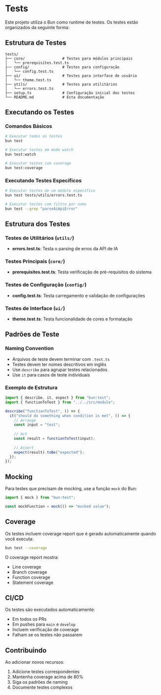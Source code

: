 # Tests

Este projeto utiliza o Bun como runtime de testes. Os testes estão organizados da seguinte forma:

## Estrutura de Testes

```
tests/
├── core/                 # Testes para módulos principais
│   └── prerequisites.test.ts
├── config/               # Testes para configuração
│   └── config.test.ts
├── ui/                   # Testes para interface de usuário
│   └── theme.test.ts
├── utils/                # Testes para utilitários
│   └── errors.test.ts
├── setup.ts              # Configuração inicial dos testes
└── README.md             # Esta documentação
```

## Executando os Testes

### Comandos Básicos

```bash
# Executar todos os testes
bun test

# Executar testes em modo watch
bun test:watch

# Executar testes com coverage
bun test:coverage
```

### Executando Testes Específicos

```bash
# Executar testes de um módulo específico
bun test tests/utils/errors.test.ts

# Executar testes com filtro por nome
bun test --grep "parseAiApiError"
```

## Estrutura dos Testes

### Testes de Utilitários (`utils/`)
- **errors.test.ts**: Testa o parsing de erros da API de IA

### Testes Principais (`core/`)
- **prerequisites.test.ts**: Testa verificação de pré-requisitos do sistema

### Testes de Configuração (`config/`)
- **config.test.ts**: Testa carregamento e validação de configurações

### Testes de Interface (`ui/`)
- **theme.test.ts**: Testa funcionalidade de cores e formatação

## Padrões de Teste

### Naming Convention
- Arquivos de teste devem terminar com `.test.ts`
- Testes devem ter nomes descritivos em inglês
- Use `describe` para agrupar testes relacionados
- Use `it` para casos de teste individuais

### Exemplo de Estrutura

```typescript
import { describe, it, expect } from "bun:test";
import { functionToTest } from "../../src/module";

describe("functionToTest", () => {
  it("should do something when condition is met", () => {
    // Arrange
    const input = "test";
    
    // Act
    const result = functionToTest(input);
    
    // Assert
    expect(result).toBe("expected");
  });
});
```

## Mocking

Para testes que precisam de mocking, use a função `mock` do Bun:

```typescript
import { mock } from "bun:test";

const mockFunction = mock(() => "mocked value");
```

## Coverage

Os testes incluem coverage report que é gerado automaticamente quando você executa:

```bash
bun test --coverage
```

O coverage report mostra:
- Line coverage
- Branch coverage
- Function coverage
- Statement coverage

## CI/CD

Os testes são executados automaticamente:
- Em todos os PRs
- Em pushes para `main` e `develop`
- Incluem verificação de coverage
- Falham se os testes não passarem

## Contribuindo

Ao adicionar novos recursos:
1. Adicione testes correspondentes
2. Mantenha coverage acima de 80%
3. Siga os padrões de naming
4. Documente testes complexos